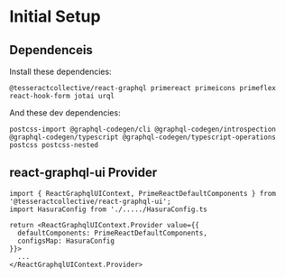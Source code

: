 # Initial Setup

## Dependenceis 
Install these dependencies:

`@tesseractcollective/react-graphql primereact primeicons primeflex react-hook-form jotai urql`

And these dev dependencies:

`postcss-import @graphql-codegen/cli @graphql-codegen/introspection @graphql-codegen/typescript @graphql-codegen/typescript-operations postcss postcss-nested`

## react-graphql-ui Provider

```
import { ReactGraphqlUIContext, PrimeReactDefaultComponents } from '@tesseractcollective/react-graphql-ui';
import HasuraConfig from './...../HasuraConfig.ts

return <ReactGraphqlUIContext.Provider value={{
  defaultComponents: PrimeReactDefaultComponents,
  configsMap: HasuraConfig
}}>
  ...
</ReactGraphqlUIContext.Provider>
```
